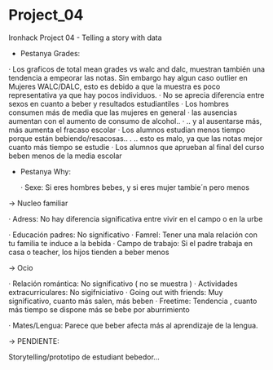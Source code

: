 # Project_04
Ironhack Project 04 - Telling a story with data

- Pestanya Grades:
 
 · Los graficos de total mean grades vs walc and dalc, muestran también una tendencia a empeorar las    notas. Sin embargo hay algun caso outlier en Mujeres WALC/DALC, esto es debido a que la muestra es poco   representativa ya que hay pocos individuos.
 · No se aprecia diferencia entre sexos en cuanto a beber y resultados estudiantiles
 · Los hombres consumen más de media que las mujeres en general
 · las ausencias aumentan con el aumento de consumo de alcohol..
 · .. y al ausentarse más, más aumenta el fracaso escolar
 · Los alumnos estudian menos tiempo porque están bebiendo/resacosas..
 . .. esto es malo, ya que las notas mejor cuanto más tiempo se estudie
 · Los alumnos que aprueban al final del curso beben menos de la media escolar
 
- Pestanya Why:

  · Sexe: Si eres hombres bebes, y si eres mujer tambie´n pero menos

 -> Nucleo familiar

 · Adress: No hay diferencia significativa entre vivir en el campo o en la urbe
 
 · Educación padres: No significativo
 · Famrel: Tener una mala relación con tu familia te induce a la bebida
 · Campo de trabajo: Si el padre trabaja en casa o teacher, los hijos tienden a beber menos
 
 -> Ocio
 
 · Relación romántica: No significativo ( no se muestra )
 · Actividades extracurriculares: No sigifniciativo
 · Going out with friends: Muy significativo, cuanto más salen, más beben
 · Freetime: Tendencia , cuanto más tiempo se dispone más se bebe por aburrimiento
 
 · Mates/Lengua: Parece que beber afecta más al aprendizaje de la lengua. 
 
 -> PENDIENTE:
 
 Storytelling/prototipo de estudiant bebedor...
 
 
 
 
 
 
